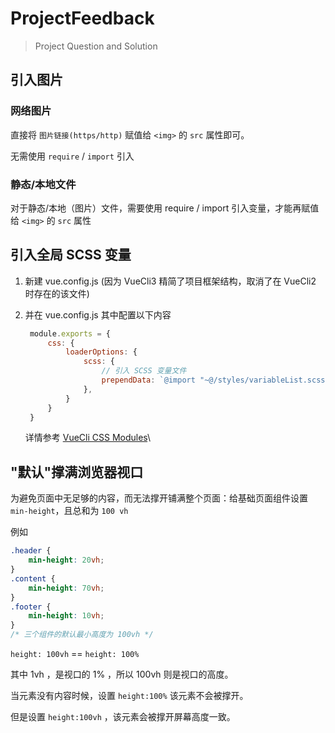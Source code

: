 # ProjectFeedback

> Project Question and Solution


## 引入图片

### 网络图片

直接将 `图片链接(https/http)` 赋值给 `<img>` 的 `src` 属性即可。

无需使用 `require` / `import` 引入


### 静态/本地文件

对于静态/本地（图片）文件，需要使用 require / import 引入变量，才能再赋值给 `<img>` 的 `src` 属性

## 引入全局 SCSS 变量

1. 新建 vue.config.js (因为 VueCli3 精简了项目框架结构，取消了在 VueCli2 时存在的该文件)
2. 并在 vue.config.js 其中配置以下内容

   ```JavaScript
    module.exports = {
        css: {
            loaderOptions: {
                scss: {
                    // 引入 SCSS 变量文件
                    prependData: `@import "~@/styles/variableList.scss";`
                },
            }
        }
    }
   ```

   详情参考 [VueCli CSS Modules](https://cli.vuejs.org/zh/guide/css.html#向预处理器-loader-传递选项)\

## "默认"撑满浏览器视口

为避免页面中无足够的内容，而无法撑开铺满整个页面：给基础页面组件设置 `min-height`，且总和为 `100 vh`

例如

```css
.header {
    min-height: 20vh;
}
.content {
    min-height: 70vh;
}
.footer {
    min-height: 10vh;
}
/* 三个组件的默认最小高度为 100vh */
```

`height: 100vh` == `height: 100%`

其中 1vh ，是视口的 1% ，所以 100vh 则是视口的高度。

当元素没有内容时候，设置 `height:100%` 该元素不会被撑开。

但是设置 `height:100vh` ，该元素会被撑开屏幕高度一致。